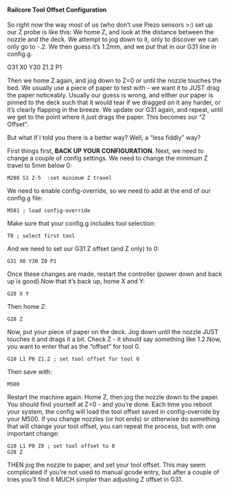 #### Railcore Tool Offset Configuration

So right now the way most of us (who don’t use Piezo sensors >:) set up our Z probe is like this: We home Z, and look at the distance between the nozzle and the deck. We attempt to jog down to it, only to discover we can only go to -.2. We then guess it’s 1.2mm, and we put that in our G31 line in config.g.

   G31 X0 Y30 Z1.2 P1

Then we home Z again, and jog down to Z=0 or until the nozzle touches the bed. We usually use a piece of paper to test with - we want it to JUST drag the paper noticeably. Usually our guess is wrong, and either our paper is pinned to the deck such that it would tear if we dragged on it any harder, or it’s clearly flapping in the breeze. We update our G31 again, and repeat, until we get to the point where it *just* drags the paper.  This becomes our “Z Offset”. 

But what if I told you there is a better way? Well, a “less fiddly” way? 

First things first, **BACK UP YOUR CONFIGURATION**. Next, we need to change a couple of config settings.  We need to change the minimum Z travel to 5mm below 0:

```
M208 S1 Z-5  :set minimum Z travel
```

We need to enable config-override, so we need to add at the end of our config.g file:

```
M501 ; load config-override
```

Make sure that your config.g includes tool selection:

```
T0 ; select first tool
```

And we need to set our G31 Z offset (and Z only) to 0:

```
G31 X0 Y30 Z0 P1
```
  
Once these changes are made, restart the controller (power down and back up is good).Now that it’s back up, home X and Y:

```
G28 X Y
```

Then home Z:

```
G28 Z
```

Now, put your piece of paper on the deck. Jog down until the nozzle JUST touches it and drags it a bit. Check Z - it should say something like 1.2.Now, you want to enter that as the “offset” for tool 0. 

```
G10 L1 P0 Z1.2 ; set tool offset for tool 0
```

Then save with:

```
M500
```

Restart the machine again. Home Z, then jog the nozzle down to the paper. You should find yourself at Z=0 - and you’re done. Each time you reboot your system, the config will load the tool offset saved in config-override by your M500. If you change nozzles (or hot ends) or otherwise do something that will change your tool offset, you can repeat the process, but with one important change:

```
G10 L1 P0 Z0 ; set tool offset to 0
G28 Z
```

THEN jog the nozzle to paper, and set your tool offset. This may seem complicated if you’re not used to manual gcode entry, but after a couple of tries you’ll find it MUCH simpler than adjusting Z offset in G31. 